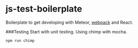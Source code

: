 # js-test-boilerplate

Boilerplate to get developing with Meteor, [webpack](https://github.com/thereactivestack/kickstart) and React.

###Testing
Start with unit testing. Using chimp with mocha.

```
npm run chimp

```
